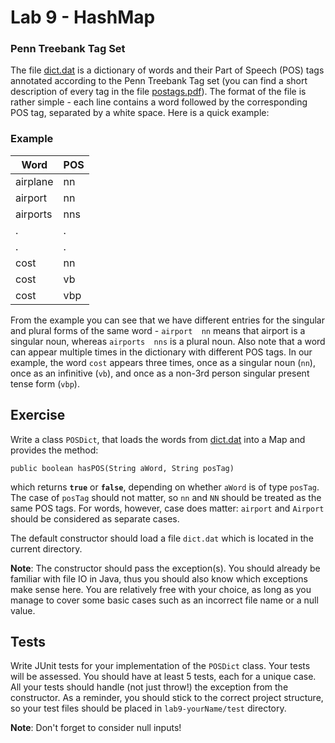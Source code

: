 # Lab 9 - HashMap

### Penn Treebank Tag Set
The file <a href="dict.dat">dict.dat</a> is a dictionary of words and their 
Part of Speech (POS) tags annotated according to the Penn Treebank Tag set (you can find a short description of every tag in the file <a href="postags.pdf">postags.pdf</a>). The format of the file is rather simple - each line contains a word followed by the corresponding POS tag, separated by a white space. Here is a quick example:

### Example
|Word|POS|
|-|-|
|airplane | nn|
airport | nn|
|airports | nns|
|. | .|
|. | .|
|cost  |   nn|
|cost  |   vb|
|cost  |   vbp|


From the example you can see that we have different entries for the singular and plural forms of the same word - `airport  nn` means that airport is a singular noun, 
whereas `airports  nns` is a plural noun. Also note that a word can appear multiple times in the dictionary with different POS tags. In our example, the word `cost` appears three times, once as a singular noun (`nn`), once as an infinitive (`vb`), and once as a non-3rd person singular present tense form (`vbp`). 

## Exercise

Write a class `POSDict`, that loads the words from <a href="dict.dat">dict.dat</a> into a Map and 
provides the method: 

`public boolean hasPOS(String aWord, String posTag)` 

which returns 
<strong>`true`</strong> or <strong>`false`</strong>, depending on
whether `aWord` is of type `posTag`. The case of `posTag` should not matter, so `nn` and `NN` should be treated as the same POS tags. For words, however, case does matter: `airport` and `Airport` should be considered as separate cases.

The default constructor should load a file `dict.dat` which is located in the current directory.

**Note**: The constructor should pass the exception(s). You should already be familiar with file IO in Java, thus you should also know which exceptions make sense here. You are relatively free with your choice, as long as you manage to cover some basic cases such as an incorrect file name or a null value.

## Tests

Write JUnit tests for your implementation of the `POSDict` class. Your tests will be assessed. You should have at least 5 tests, each for a unique case. All your tests should
handle (not just throw!) the exception from the constructor. As a reminder, you should stick to the correct project structure, so your test files should be placed in <code>lab9-yourName/test</code> directory.

**Note**: Don't forget to consider null inputs!
